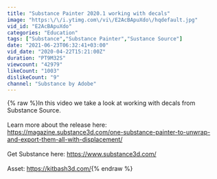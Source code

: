 ```yaml
---
title: "Substance Painter 2020.1 working with decals"
image: "https:\/\/i.ytimg.com\/vi\/E2AcBApuXdo\/hqdefault.jpg"
vid_id: "E2AcBApuXdo"
categories: "Education"
tags: ["Substance","Substance Painter","Sustance Source"]
date: "2021-06-23T06:32:41+03:00"
vid_date: "2020-04-22T15:21:00Z"
duration: "PT9M32S"
viewcount: "42979"
likeCount: "1003"
dislikeCount: "9"
channel: "Substance by Adobe"
---
```

{% raw %}In this video we take a look at working with decals from Substance Source. <br /><br />Learn more about the release here: <a rel="nofollow" target="blank" href="https://magazine.substance3d.com/one-substance-painter-to-unwrap-and-export-them-all-with-displacement/">https://magazine.substance3d.com/one-substance-painter-to-unwrap-and-export-them-all-with-displacement/</a><br /><br />Get Substance here: <a rel="nofollow" target="blank" href="https://www.substance3d.com/">https://www.substance3d.com/</a><br /><br />Asset: <a rel="nofollow" target="blank" href="https://kitbash3d.com/">https://kitbash3d.com/</a>{% endraw %}
